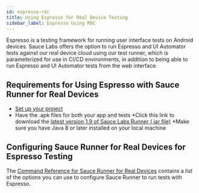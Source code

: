 ```yaml
---
id: espresso-rdc
title: Using Espresso for Real Device Testing
sidebar_label: Espresso Using RDC
---
```


Espresso is a testing framework for running user interface tests on Android devices. Sauce Labs offers the option to run Espresso and UI Automator tests against our real device cloud using our test runner, which is parameterized for use in CI/CD environments, in addition to being able to run Espresso and UI Automator tests from the web interface.

## Requirements for Using Espresso with Sauce Runner for Real Devices

* [Set up your project](https://wiki.saucelabs.com/display/DOCS/Application+and+Project+Management+for+Real+Devices)
* Have the .apk files for both your app and tests
*Click this link to download the [latest version 1.9 of Sauce Labs Runner (.jar file)](https://s3.amazonaws.com/saucelabs-runner/v1.9/runner.jar)
*Make sure you have Java 8 or later installed on your local machine

## Configuring Sauce Runner for Real Devices for Espresso Testing
The [Command Reference for Sauce Runner for Real Devices](https://wiki.saucelabs.com/display/DOCSDEV/Command+Reference+for+Sauce+Runner+for+Real+Devices) contains a list of the options you can use to configure Sauce Runner to run tests with Espresso.
